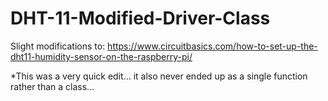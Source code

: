 # DHT-11-Modified-Driver-Class

Slight modifications to: https://www.circuitbasics.com/how-to-set-up-the-dht11-humidity-sensor-on-the-raspberry-pi/

*This was a very quick edit... it also never ended up as a single function rather than a class...
